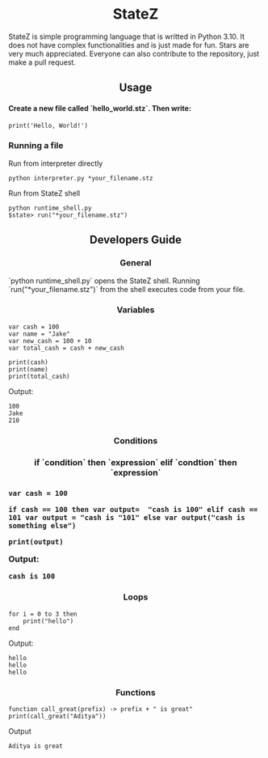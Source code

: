 <h1 align="center">StateZ</h1>

<p>StateZ is simple programming language that is writted in Python 3.10. It does not have complex functionalities and is just made for fun. Stars are very much appreciated. Everyone can also contribute to the repository, just make a pull request.</p>

<h2 align="center">Usage</h2>

<h4>Create a new file called `hello_world.stz`. Then write:</h4>
 
 ```
 print('Hello, World!')
 ```

<h3>Running a file</h3>

Run from interpreter directly
```
python interpreter.py *your_filename.stz
```

Run from StateZ shell

```
python runtime_shell.py
$state> run("*your_filename.stz")
```

<h2 align='center'>Developers Guide</h2>
<h3 align='center'>General</h3>
`python runtime_shell.py` opens the StateZ shell. Running `run("*your_filename.stz")` from the shell executes code from your file.

<h3 align='center'>Variables</h3>

```
var cash = 100
var name = "Jake"
var new_cash = 100 + 10
var total_cash = cash + new_cash

print(cash)
print(name)
print(total_cash)
```
 Output:

 ```
 100
 Jake
 210
 ```

 <h3 align='center'>Conditions</h3>
 <h3 align='center'>if `condition` then `expression` elif `condtion` then `expression`<h3>

 ```
var cash = 100

if cash == 100 then var output=  "cash is 100" elif cash == 101 var output = "cash is "101" else var output("cash is something else")

print(output)
 ```

Output:

```
cash is 100
```

<h3 align='center'>Loops</h3>

```
for i = 0 to 3 then
    print("hello")
end
```

Output:

```
hello
hello
hello
```

<h3 align='center'>Functions</h3>

```
function call_great(prefix) -> prefix + " is great"
print(call_great("Aditya"))
```

Output

```
Aditya is great
```

